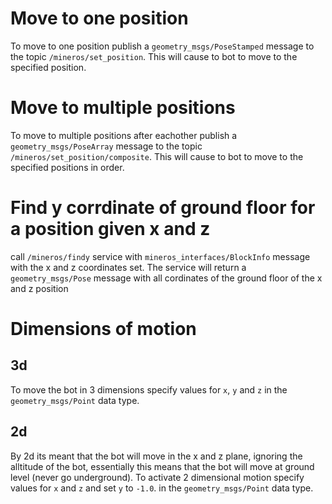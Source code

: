 # Move to one position

To move to one position publish a `geometry_msgs/PoseStamped` message to the topic `/mineros/set_position`. This will cause to bot to move to the specified position.

# Move to multiple positions

To move to multiple positions after eachother publish a `geometry_msgs/PoseArray` message to the topic `/mineros/set_position/composite`. This will cause to bot to move to the specified positions in order.

# Find y corrdinate of ground floor for a position given x and z
call `/mineros/findy` service with `mineros_interfaces/BlockInfo` message with the x and z coordinates set. The service will return a `geometry_msgs/Pose` message with all cordinates of the ground floor of the x and z position

# Dimensions of motion

## 3d
To move the bot in 3 dimensions specify values for `x`, `y` and `z` in the `geometry_msgs/Point` data type.

## 2d
By 2d its meant that the bot will move in the x and z plane, ignoring the alltitude of the bot, essentially this means that the bot will move at ground level (never go underground). To activate 2 dimensional motion specify values for `x` and `z` and set `y` to `-1.0`. in the `geometry_msgs/Point` data type.
